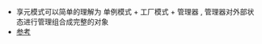 * 享元模式可以简单的理解为 单例模式 + 工厂模式 + 管理器 , 管理器对外部状态进行管理组合成完整的对象
* [参考](https://segmentfault.com/a/1190000013366000)
